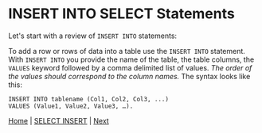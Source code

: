 # INSERT INTO SELECT Statements

Let's start with a review of `INSERT INTO` statements:

To add a row or rows of data into a table use the `INSERT INTO` statement.  With `INSERT INTO` you provide the name of the table, the table columns, the `VALUES` keyword followed by a comma delimited list of values.  _The order of the values should correspond to the column names._  The syntax looks like this:

```
INSERT INTO tablename (Col1, Col2, Col3, ...)
VALUES (Value1, Value2, Value3, …).
```

[Home](/)  |  [SELECT INSERT](/14-selectinsert/)  |  [Next](/14-selectinsert/1)

